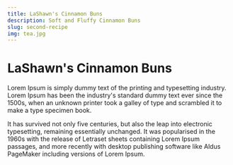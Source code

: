 ```yaml
---
title: LaShawn's Cinnamon Buns
description: Soft and Fluffy Cinnamon Buns
slug: second-recipe
img: tea.jpg
---
```


# LaShawn's Cinnamon Buns

Lorem Ipsum is simply dummy text of the printing and typesetting industry. Lorem Ipsum has been the industry's standard dummy text ever since the 1500s, when an unknown printer took a galley of type and scrambled it to make a type specimen book. 

It has survived not only five centuries, but also the leap into electronic typesetting, remaining essentially unchanged. It was popularised in the 1960s with the release of Letraset sheets containing Lorem Ipsum passages, and more recently with desktop publishing software like Aldus PageMaker including versions of Lorem Ipsum.